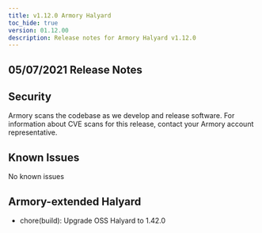 ```yaml
---
title: v1.12.0 Armory Halyard
toc_hide: true
version: 01.12.00
description: Release notes for Armory Halyard v1.12.0
---
```


## 05/07/2021 Release Notes

## Security

Armory scans the codebase as we develop and release software. For information about CVE scans for this release, contact your Armory account representative.

## Known Issues
No known issues

## Armory-extended Halyard

- chore(build): Upgrade OSS Halyard to 1.42.0
